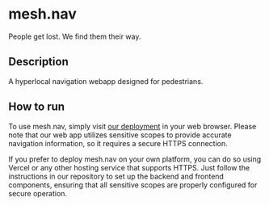 # mesh.nav

People get lost. We find them their way.

## Description

A hyperlocal navigation webapp designed for pedestrians.

## How to run

To use mesh.nav, simply visit [our deployment](https://meshnav-frontend.vercel.app/) in your web browser. Please note that our web app utilizes sensitive scopes to provide accurate navigation information, so it requires a secure HTTPS connection.

If you prefer to deploy mesh.nav on your own platform, you can do so using Vercel or any other hosting service that supports HTTPS. Just follow the instructions in our repository to set up the backend and frontend components, ensuring that all sensitive scopes are properly configured for secure operation.
